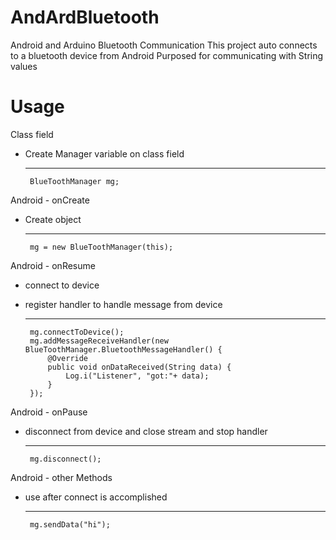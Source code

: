 # AndArdBluetooth
Android and Arduino Bluetooth Communication
This project auto connects to a bluetooth device from Android 
Purposed for communicating with String values

# Usage
Class field	
 - Create Manager variable on class field

	---
		BlueToothManager mg;

Android - onCreate
 - Create object

	---
		mg = new BlueToothManager(this);

Android - onResume
 - connect to device 
 - register handler to handle message from device
	
	---
		mg.connectToDevice();
	    mg.addMessageReceiveHandler(new BlueToothManager.BluetoothMessageHandler() {
	        @Override
	        public void onDataReceived(String data) {
	            Log.i("Listener", "got:"+ data);
	        }
	    });

Android - onPause
 - disconnect from device and close stream and stop handler

 	---
 		mg.disconnect();

Android - other Methods
 - use after connect is accomplished

 	---
 		mg.sendData("hi");

